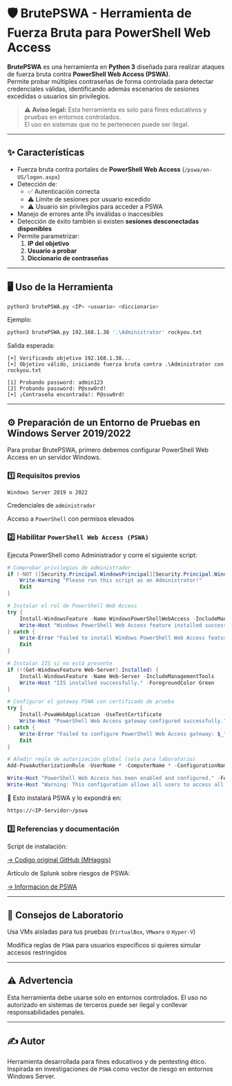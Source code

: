 # 🛡️ BrutePSWA - Herramienta de Fuerza Bruta para PowerShell Web Access

**BrutePSWA** es una herramienta en **Python 3** diseñada para realizar ataques de fuerza bruta contra **PowerShell Web Access (PSWA)**.  
Permite probar múltiples contraseñas de forma controlada para detectar credenciales válidas, identificando además escenarios de sesiones excedidas o usuarios sin privilegios.

> ⚠️ **Aviso legal:** Esta herramienta es solo para fines educativos y pruebas en entornos controlados.  
> El uso en sistemas que no te pertenecen puede ser ilegal.  

---

## ✨ Características

- Fuerza bruta contra portales de **PowerShell Web Access** (`/pswa/en-US/logon.aspx`)
- Detección de:
  - ✅ Autenticación correcta
  - ⚠️ Límite de sesiones por usuario excedido
  - ⚠️ Usuario sin privilegios para acceder a PSWA
- Manejo de errores ante IPs inválidas o inaccesibles
- Detección de éxito también si existen **sesiones desconectadas disponibles**
- Permite parametrizar:
  1. **IP del objetivo**
  2. **Usuario a probar**
  3. **Diccionario de contraseñas**

---

## 🖥️ Uso de la Herramienta

```bash
python3 brutePSWA.py <IP> <usuario> <diccionario>
```

Ejemplo:

```bash
python3 brutePSWA.py 192.168.1.38 '.\Administrator' rockyou.txt
```

Salida esperada:

```
[+] Verificando objetivo 192.168.1.38...
[+] Objetivo válido, iniciando fuerza bruta contra .\Administrator con rockyou.txt

[1] Probando password: admin123
[2] Probando password: P@ssw0rd!
[+] ¡Contraseña encontrada!: P@ssw0rd!
```

---

## ⚙️ Preparación de un Entorno de Pruebas en Windows Server 2019/2022

Para probar BrutePSWA, primero debemos configurar PowerShell Web Access en un servidor Windows.

### 1️⃣ Requisitos previos

`Windows Server 2019 o 2022`

Credenciales de `administrador`

Acceso a `PowerShell` con permisos elevados

### 2️⃣ Habilitar `PowerShell Web Access (PSWA)`

Ejecuta PowerShell como Administrador y corre el siguiente script:

```powershell
# Comprobar privilegios de administrador
if (-NOT ([Security.Principal.WindowsPrincipal][Security.Principal.WindowsIdentity]::GetCurrent()).IsInRole([Security.Principal.WindowsBuiltInRole] "Administrator")) {
    Write-Warning "Please run this script as an Administrator!"
    Exit
}

# Instalar el rol de PowerShell Web Access
try {
    Install-WindowsFeature -Name WindowsPowerShellWebAccess -IncludeManagementTools
    Write-Host "Windows PowerShell Web Access feature installed successfully." -ForegroundColor Green
} catch {
    Write-Error "Failed to install Windows PowerShell Web Access feature: $_"
    Exit
}

# Instalar IIS si no está presente
if (!(Get-WindowsFeature Web-Server).Installed) {
    Install-WindowsFeature -Name Web-Server -IncludeManagementTools
    Write-Host "IIS installed successfully." -ForegroundColor Green
}

# Configurar el gateway PSWA con certificado de prueba
try {
    Install-PswaWebApplication -UseTestCertificate
    Write-Host "PowerShell Web Access gateway configured successfully." -ForegroundColor Green
} catch {
    Write-Error "Failed to configure PowerShell Web Access gateway: $_"
    Exit
}

# Añadir regla de autorización global (solo para laboratorio)
Add-PswaAuthorizationRule -UserName * -ComputerName * -ConfigurationName *

Write-Host "PowerShell Web Access has been enabled and configured." -ForegroundColor Green
Write-Host "Warning: This configuration allows all users to access all computers. Please adjust the authorization rules for your specific security requirements." -ForegroundColor Yellow
```

🔹 Esto instalará PSWA y lo expondrá en:

```bash
https://<IP-Servidor>/pswa
```

### 3️⃣ Referencias y documentación

Script de instalación:

[-> Codigo original GitHub (MHaggis)](https://gist.github.com/MHaggis/7e67b659af9148fa593cf2402edebb41)

Artículo de Splunk sobre riesgos de PSWA:

[-> Informacion de PSWA](https://www.splunk.com/en_us/blog/security/powershell-web-access-your-network-s-backdoor-in-plain-sight.html)

---

## 🧪 Consejos de Laboratorio

Usa VMs aisladas para tus pruebas (`VirtualBox`, `VMware` o `Hyper-V`)

Modifica reglas de `PSWA` para usuarios específicos si quieres simular accesos restringidos

---

## ⚠️ Advertencia

Esta herramienta debe usarse solo en entornos controlados.
El uso no autorizado en sistemas de terceros puede ser ilegal y conllevar responsabilidades penales.

---

## ✍️ Autor

Herramienta desarrollada para fines educativos y de pentesting ético.
Inspirada en investigaciones de `PSWA` como vector de riesgo en entornos Windows Server.
